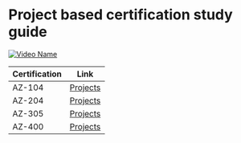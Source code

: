 # Project based certification study guide

[![Video Name](https://img.youtube.com/vi/3GPMaizoZe8/hqdefault.jpg)](https://www.youtube.com/watch?v=3GPMaizoZe8)

| Certification | Link |
|---------------|------|
| AZ-104        | [Projects](az-104/readme.md) |
| AZ-204        | [Projects](az-204/readme.md) |
| AZ-305        | [Projects](az-305/readme.md) |
| AZ-400        | [Projects](az-400/readme.md) |

